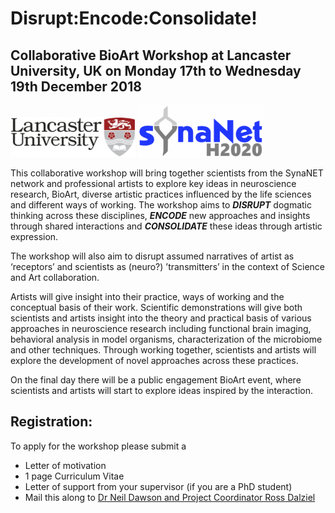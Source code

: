 # Disrupt:Encode:Consolidate!

## Collaborative BioArt Workshop at **Lancaster University, UK** on **Monday 17th to Wednesday 19th December 2018**

<img src="https://raw.githubusercontent.com/cheapjack/DisruptEncodeConsolidate/master/media/LancsACLogo.png" width="200">
<img src="https://raw.githubusercontent.com/cheapjack/DisruptEncodeConsolidate/master/media/synaNetLogo.png" width="200">

This collaborative workshop will bring together scientists from the SynaNET network and professional artists to explore key ideas in neuroscience research, BioArt, diverse artistic practices influenced by the life sciences and different ways of working. The workshop aims to ***DISRUPT*** dogmatic thinking across these disciplines, ***ENCODE*** new approaches and insights through shared interactions and ***CONSOLIDATE*** these ideas through artistic expression.

The workshop will also aim to disrupt assumed narratives of artist as ‘receptors’ and scientists as (neuro?) ’transmitters’ in the context of Science and Art collaboration.

Artists will give insight into their practice, ways of working and the conceptual basis of their work. Scientific demonstrations will give both scientists and artists insight into the theory and practical basis of various approaches in neuroscience research including functional brain imaging, behavioral analysis in model organisms, characterization of the microbiome and other techniques. Through working together, scientists and artists will explore the development of novel approaches across these practices.

On the final day there will be a public engagement BioArt event, where scientists and artists will start to explore ideas inspired by the interaction.

## Registration:

To apply for the workshop please submit a
 * Letter of motivation 
 * 1 page Curriculum Vitae
 * Letter of support from your supervisor (if you are a PhD student) 
 * Mail this along to <a href="mailto:n.dawson1@lancaster.ac.uk?subject=Disrupt, Encode, Consolidate Enquiry&bcc=r.dalziel@lancaster.ac.uk">Dr Neil Dawson and Project Coordinator Ross Dalziel</a>
 
